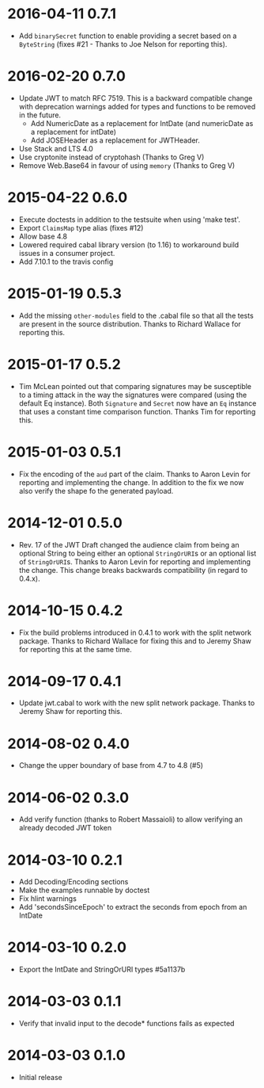 # 2016-04-11 0.7.1

* Add `binarySecret` function to enable providing a secret based on a `ByteString`
  (fixes #21 - Thanks to Joe Nelson for reporting this).

# 2016-02-20 0.7.0

* Update JWT to match RFC 7519. This is a backward compatible change with
deprecation warnings added for types and functions to be removed in the
future.
	* Add NumericDate as a replacement for IntDate (and numericDate as a 
	  replacement for intDate)
	* Add JOSEHeader as a replacement for JWTHeader.
* Use Stack and LTS 4.0
* Use cryptonite instead of cryptohash (Thanks to Greg V)
* Remove Web.Base64 in favour of using `memory` (Thanks to Greg V)

# 2015-04-22 0.6.0

* Execute doctests in addition to the testsuite when using 'make test'.
* Export `ClaimsMap` type alias (fixes #12)
* Allow base 4.8
* Lowered required cabal library version (to 1.16) to workaround build
  issues in a consumer project.
* Add 7.10.1 to the travis config

# 2015-01-19 0.5.3

* Add the missing `other-modules` field to the .cabal file so that 
  all the tests are present in the source distribution. Thanks to 
  Richard Wallace for reporting this.

# 2015-01-17 0.5.2

* Tim McLean pointed out that comparing signatures may be susceptible to
  a timing attack in the way the signatures were compared (using the default
  Eq instance). Both `Signature` and `Secret` now have an `Eq` instance that
  uses a constant time comparison function. Thanks Tim for reporting this.

# 2015-01-03 0.5.1

* Fix the encoding of the `aud` part of the claim.
  Thanks to Aaron Levin for reporting and implementing the change.
  In addition to the fix we now also verify the shape fo the generated
  payload.

# 2014-12-01 0.5.0

* Rev. 17 of the JWT Draft changed the audience claim from being an
  optional String to being either an optional `StringOrURI`s or an optional list of
  `StringOrURI`s. Thanks to Aaron Levin for reporting and implementing the
  change. This change breaks backwards compatibility (in regard to 0.4.x).

# 2014-10-15 0.4.2

* Fix the build problems introduced in 0.4.1 to work with the 
  split network package. Thanks to Richard Wallace for
  fixing this and to Jeremy Shaw for reporting this at the same time.

# 2014-09-17 0.4.1

* Update jwt.cabal to work with the new split network package.
  Thanks to Jeremy Shaw for reporting this.

# 2014-08-02 0.4.0

* Change the upper boundary of base from 4.7 to 4.8 (#5)

# 2014-06-02 0.3.0

* Add verify function (thanks to Robert Massaioli) to allow verifying an
  already decoded JWT token

# 2014-03-10 0.2.1

* Add Decoding/Encoding sections
* Make the examples runnable by doctest
* Fix hlint warnings
* Add 'secondsSinceEpoch' to extract the seconds from epoch from an IntDate

# 2014-03-10 0.2.0

* Export the IntDate and StringOrURI types #5a1137b

# 2014-03-03  0.1.1

* Verify that invalid input to the decode\* functions fails as expected

# 2014-03-03  0.1.0

* Initial release

